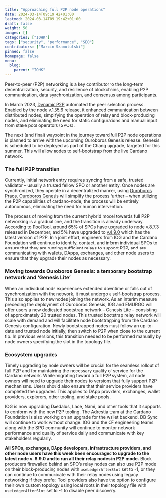 ```yaml
---
title: "Approaching full P2P node operations"
date: 2024-03-14T09:19:42+01:00
lastmod: 2024-03-14T09:19:42+01:00
draft: false
weight: 50
images: []
categories: ["IOHK"]
tags: ["security", "performance", "SEO"]
contributors: ["Marcin Szamotulski"]
pinned: false
homepage: false
menu:
  blog:
    parent: "IOHK"
---
```


Peer-to-peer (P2P) networking is a key contributor to the long-term decentralization, security, and resilience of blockchains, enabling P2P communication, data synchronization, and consensus among participants.

In March 2023, [Dynamic P2P](https://iohk.io/en/blog/posts/2023/03/16/dynamic-p2p-is-coming-to-cardano/) automated the peer selection process. Enabled by the node [v.1.35.6](https://github.com/IntersectMBO/cardano-node/releases/tag/1.35.6) release, it enhanced communication between distributed nodes, simplifying the operation of relay and block-producing nodes, and eliminating the need for static configurations and manual input from stake pool operators (SPOs).

The next (and final) waypoint in the journey toward full P2P node operations is planned to arrive with the upcoming Ouroboros Genesis release. Genesis is scheduled to be deployed as part of the Chang upgrade, targeted for this summer. This will allow nodes to self-bootstrap from the live Cardano network.

### The full P2P transition

Currently, initial network entry requires syncing from a safe, trusted validator – usually a trusted fellow SPO or another entity. Once nodes are synchronized, they operate in a decentralized manner, using [Ouroboros Praos. Ouroboros Genesis](https://iohk.io/en/research/library/papers/ouroboros-praos-an-adaptively-secure-semi-synchronous-proof-of-stake-protocol/) will simplify the process further – when utilizing the P2P capabilities of cardano-node, the process will be entirely autonomous, eliminating the need for human intervention.

The process of moving from the current hybrid model towards full P2P networking is a gradual one, and the transition is already underway. According to [PoolTool](https://pooltool.io/networkhealth), around 65% of SPOs have upgraded to node v.8.7.3 released in December, and 5% have upgraded to [v.8.9.0](https://github.com/IntersectMBO/cardano-node/releases/tag/8.9.0) which has the latest version of P2P. In a joint effort, engineers from IOG and the Cardano Foundation will continue to identify, contact, and inform individual SPOs to ensure that they are running sufficient relays to support P2P, and are communicating with wallets, DApps, exchanges, and other node users to ensure that they upgrade their nodes as necessary.

### Moving towards Ouroboros Genesis: a temporary bootstrap network and ‘Genesis Lite’

When an individual node experiences extended downtime or falls out of synchronization with the network, it must undergo a self-bootstrap process. This also applies to new nodes joining the network. As an interim measure preceding the deployment of Ouroboros Genesis, IOG and EMURGO will offer users a new dedicated bootstrap network – Genesis Lite – consisting of approximately 20 trusted nodes. This trusted bootstrap relay network will scale with demand and will facilitate node bootstrapping from the Cardano Genesis configuration. Newly bootstrapped nodes must follow an up-to-date and trusted node initially, then switch to P2P when close to the current tip. In previous versions, this transition needed to be performed manually by node owners specifying the slot in the topology file.

### Ecosystem upgrades

Timely upgrading by node owners will be crucial for the seamless rollout of full P2P and for maintaining the necessary quality of service for the Cardano network. While migrating toward a full P2P system, all node owners will need to upgrade their nodes to versions that fully support P2P mechanisms. Users should also ensure that their service providers have completed the upgrades. This applies to DApp providers, exchanges, wallet providers, explorers, other tooling, and stake pools.

IOG is now upgrading Daedalus, Lace, Nami, and other tools that it supports to conform with the new P2P tooling. The Adrestia team at the Cardano Foundation is also working on an upgrade for the wallet backend. DB Sync will continue to work without change. IOG and the CF engineering teams along with the SPO community will continue to monitor network performance and quality of service daily and communicate with key stakeholders regularly.

**All SPOs, exchanges, DApp developers, infrastructure providers, and other node users have this week been encouraged to upgrade to the latest node v. 8.9.0 and to run all their relay nodes in P2P mode.** Block producers firewalled behind an SPO’s relay nodes can also use P2P mode on their block-producing nodes with ```useLedgerAfterSlot``` set to -1, or they can continue to communicate with their relay nodes using legacy networking if they prefer. Tool providers also have the option to configure their own custom topology using local roots in their topology file with ```useLedgerAfterSlot``` set to -1 to disable peer discovery.
